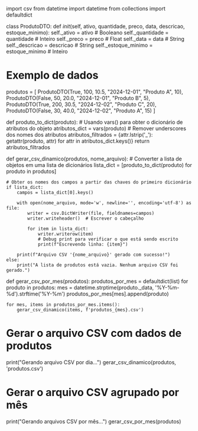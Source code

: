 import csv
from datetime import datetime
from collections import defaultdict

class ProdutoDTO:
    def _init_(self, ativo, quantidade, preco, data, descricao, estoque_minimo):
        self._ativo = ativo              # Booleano
        self._quantidade = quantidade    # Inteiro
        self._preco = preco              # Float
        self._data = data                # String
        self._descricao = descricao      # String
        self._estoque_minimo = estoque_minimo  # Inteiro

# Exemplo de dados
produtos = [
    ProdutoDTO(True, 100, 10.5, "2024-12-01", "Produto A", 10),
    ProdutoDTO(False, 50, 20.0, "2024-12-01", "Produto B", 5),
    ProdutoDTO(True, 200, 30.5, "2024-12-02", "Produto C", 20),
    ProdutoDTO(False, 30, 40.0, "2024-12-02", "Produto A", 15)
]

def produto_to_dict(produto):
    # Usando vars() para obter o dicionário de atributos do objeto
    atributos_dict = vars(produto)
    # Remover underscores dos nomes dos atributos
    atributos_filtrados = {attr.lstrip('_'): getattr(produto, attr) for attr in atributos_dict.keys()}
    return atributos_filtrados

def gerar_csv_dinamico(produtos, nome_arquivo):
    # Converter a lista de objetos em uma lista de dicionários
    lista_dict = [produto_to_dict(produto) for produto in produtos]

    # Obter os nomes dos campos a partir das chaves do primeiro dicionário
    if lista_dict:
        campos = lista_dict[0].keys()

        with open(nome_arquivo, mode='w', newline='', encoding='utf-8') as file:
            writer = csv.DictWriter(file, fieldnames=campos)
            writer.writeheader()  # Escrever o cabeçalho

            for item in lista_dict:
                writer.writerow(item)
                # Debug print para verificar o que está sendo escrito
                print(f"Escrevendo linha: {item}")

        print(f"Arquivo CSV '{nome_arquivo}' gerado com sucesso!")
    else:
        print("A lista de produtos está vazia. Nenhum arquivo CSV foi gerado.")

def gerar_csv_por_mes(produtos):
    produtos_por_mes = defaultdict(list)
    for produto in produtos:
        mes = datetime.strptime(produto._data, '%Y-%m-%d').strftime('%Y-%m')
        produtos_por_mes[mes].append(produto)

    for mes, items in produtos_por_mes.items():
        gerar_csv_dinamico(items, f'produtos_{mes}.csv')

# Gerar o arquivo CSV com dados de produtos
print("Gerando arquivo CSV por dia...")
gerar_csv_dinamico(produtos, 'produtos.csv')

# Gerar o arquivo CSV agrupado por mês
print("Gerando arquivos CSV por mês...")
gerar_csv_por_mes(produtos)
